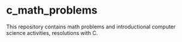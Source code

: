 # c_math_problems
This repository contains math problems and introductional computer science activities, resolutions with C.
